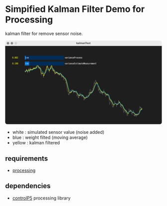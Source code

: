 # Simpified Kalman Filter Demo for Processing

kalman filter for remove sensor noise.

![demo screenshot](./assets/kalmanDemoScreenshot.jpg)

-   white : simulated sensor value (noise added)
-   blue : weight filted (moving average)
-   yellow : kalman filtered

## requirements

-   [processing](http://processing.org)

## dependencies

-   [controlP5](https://www.sojamo.de/libraries/controlP5/) processing library

